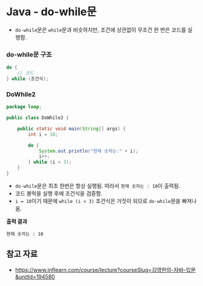 # Java - do-while문

- `do-while`문은 `while`문과 비슷하지만, 조건에 상관없이 무조건 한 번은 코드를  실행함.

### do-while문 구조

```java
do {
    // 코드
} while (조건식);
```

### DoWhile2

```java
package loop;

public class DoWhile2 {

    public static void main(String[] args) {
        int i = 10;

        do {
            System.out.println("현재 숫자는:" + i);
            i++;
        } while (i < 3);
    }
}
```

- `do-while`문은 최초 한번은 항상 실행됨. 따라서 `현재 숫자는 : 10`이 출력됨.
- 코드 블럭을 실행 후에 조건식을 검증함.
- `i = 10`이기 때문에 `while (i < 3)` 조건식은 거짓이 되므로 `do-while`문을 빠져나옴.

**출력 결과**

```
현재 숫자는 : 10
```

## 참고 자료

- https://www.inflearn.com/course/lecture?courseSlug=김영한의-자바-입문&unitId=194580